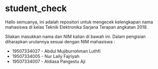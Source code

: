 # student_check
Hallo semuanya, ini adalah repositori untuk mengecek kelengkapan nama mahasiswa di kelas Teknik Elektronika Sarjana Terapan angkatan 2019.

Silakan masukkan nama dan NIM kalian di bawah ini.  Dalam pengisian diharapkan urutannya sesuai dengan NIM mahasiswa :
- 19507334027 - Abdul Mujiburrohman Luthfi
- 19507334005 - Nur Laily Fajriyah
- 19507334007 - Aldiasa Pangestu Aji
